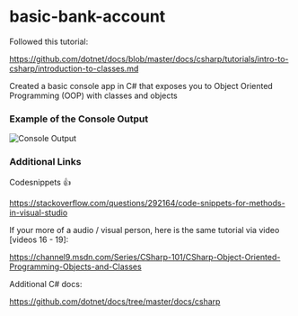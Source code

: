 # basic-bank-account

Followed this tutorial:

https://github.com/dotnet/docs/blob/master/docs/csharp/tutorials/intro-to-csharp/introduction-to-classes.md

Created a basic console app in C# that exposes you to Object Oriented Programming (OOP) with classes and objects

### Example of the Console Output

![Console Output](https://lh5.googleusercontent.com/U81w9AhjJ4BoMO2RdFYurI-abbcT9vwEASjsnUhaaMtEFNe5DOfTBfDdBypqNM2-68lAGbeYCtDRm_yuIxwF=w2490-h1850)

### Additional Links

Codesnippets 👍

https://stackoverflow.com/questions/292164/code-snippets-for-methods-in-visual-studio

If your more of a audio / visual person, here is the same tutorial via video [videos 16 - 19]:

https://channel9.msdn.com/Series/CSharp-101/CSharp-Object-Oriented-Programming-Objects-and-Classes

Additional C# docs:

https://github.com/dotnet/docs/tree/master/docs/csharp

